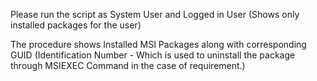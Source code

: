 Please run the script as System User and Logged in User (Shows only installed packages for the user)

The procedure shows Installed MSI Packages along with corresponding GUID (Identification Number - Which is used to uninstall the package through MSIEXEC Command in the case of requirement.)